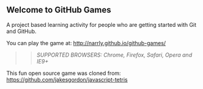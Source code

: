 ## Welcome to GitHub Games

A project based learning activity for people who are getting started with Git and GitHub.

You can play the game at: http://narrly.github.io/github-games/

>> _*SUPPORTED BROWSERS*: Chrome, Firefox, Safari, Opera and IE9+_

This fun open source game was cloned from: https://github.com/jakesgordon/javascript-tetris
